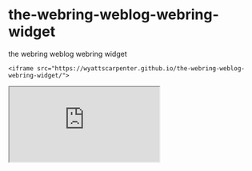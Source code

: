 # the-webring-weblog-webring-widget
the webring weblog webring widget

`<iframe src="https://wyattscarpenter.github.io/the-webring-weblog-webring-widget/">`

<iframe src="https://wyattscarpenter.github.io/the-webring-weblog-webring-widget/">

